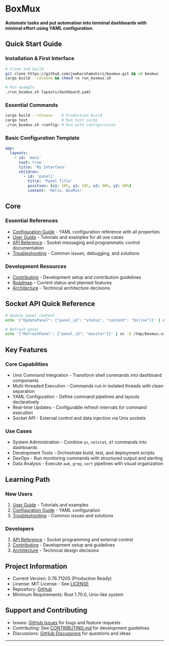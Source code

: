 # BoxMux

**Automate tasks and put automation into terminal dashboards with minimal effort using YAML configuration.**

## Quick Start Guide

### Installation & First Interface

```bash
# Clone and build
git clone https://github.com/jowharshamshiri/boxmux.git && cd boxmux
cargo build --release && chmod +x run_boxmux.sh

# Run example
./run_boxmux.sh layouts/dashboard.yaml
```

### Essential Commands

```bash
cargo build --release    # Production build
cargo test               # Run test suite  
./run_boxmux.sh <config> # Run with configuration
```

### Basic Configuration Template

```yaml
app:
  layouts:
    - id: 'main'
      root: true
      title: 'My Interface'
      children:
        - id: 'panel1'
          title: 'Panel Title'
          position: {x1: 10%, y1: 10%, x2: 90%, y2: 90%}
          content: 'Hello, BoxMux!'
```

## Core

### Essential References

- [Configuration Guide](configuration.md) - YAML configuration reference with all properties
- [User Guide](user-guide.md) - Tutorials and examples for all use cases  
- [API Reference](api.md) - Socket messaging and programmatic control documentation
- [Troubleshooting](troubleshooting.md) - Common issues, debugging, and solutions

### Development Resources

- [Contributing](../CONTRIBUTING.md) - Development setup and contribution guidelines
- [Roadmap](roadmap.md) - Current status and planned features
- [Architecture](../internal/architectural_record.md) - Technical architecture decisions

## Socket API Quick Reference

```bash
# Update panel content
echo '{"UpdatePanel": {"panel_id": "status", "content": "Online"}}' | nc -U /tmp/boxmux.sock

# Refresh panel
echo '{"RefreshPanel": {"panel_id": "monitor"}}' | nc -U /tmp/boxmux.sock
```

## Key Features

### Core Capabilities

- Unix Command Integration - Transform shell commands into dashboard components
- Multi-threaded Execution - Commands run in isolated threads with clean separation
- YAML Configuration - Define command pipelines and layouts declaratively
- Real-time Updates - Configurable refresh intervals for command execution
- Socket API - External control and data injection via Unix sockets

### Use Cases

- System Administration - Combine `ps`, `netstat`, `df` commands into dashboards
- Development Tools - Orchestrate build, test, and deployment scripts
- DevOps - Run monitoring commands with structured output and alerting
- Data Analysis - Execute `awk`, `grep`, `sort` pipelines with visual organization

## Learning Path

### New Users

1. [User Guide](user-guide.md) - Tutorials and examples
2. [Configuration Guide](configuration.md) - YAML configuration
3. [Troubleshooting](troubleshooting.md) - Common issues and solutions

### Developers  

1. [API Reference](api.md) - Socket programming and external control
2. [Contributing](../CONTRIBUTING.md) - Development setup and guidelines
3. [Architecture](../internal/architectural_record.md) - Technical design decisions

## Project Information

- Current Version: 0.76.71205 (Production Ready)
- License: MIT License - See [LICENSE](../LICENSE)
- Repository: [GitHub](https://github.com/jowharshamshiri/boxmux)
- Minimum Requirements: Rust 1.70.0, Unix-like system

## Support and Contributing

- Issues: [GitHub Issues](https://github.com/jowharshamshiri/boxmux/issues) for bugs and feature requests
- Contributing: See [CONTRIBUTING.md](../CONTRIBUTING.md) for development guidelines  
- Discussions: [GitHub Discussions](https://github.com/jowharshamshiri/boxmux/discussions) for questions and ideas

---
